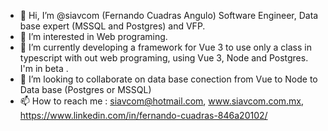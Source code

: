 - 👋 Hi, I’m @siavcom (Fernando Cuadras Angulo) Software Engineer, Data base expert  (MSSQL and Postgres) and VFP.
- 👀 I’m interested in Web programing.  
- 🌱 I’m currently developing a framework for Vue 3 to use only a class in typescript with out web programing, using Vue 3, Node and Postgres. I'm in beta .
- 💞️ I’m looking to collaborate on data base conection from Vue to Node to Data base (Postgres or MSSQL)
- 📫 How to reach me : siavcom@hotmail.com, www.siavcom.com.mx, https://www.linkedin.com/in/fernando-cuadras-846a20102/

<!---
siavcom/siavcom is a ✨ special ✨ repository because its `README.md` (this file) appears on your GitHub profile.
You can click the Preview link to take a look at your changes.
--->

